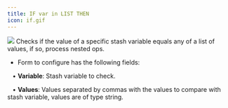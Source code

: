 ```yaml
---
title: IF var in LIST THEN
icon: if.gif
---
```


<img src="/static/images/icons/if.gif" /> Checks if the value of a specific stash variable equals any of a list of values, if so, process nested ops. 

* Form to configure has the following fields: <br />

&nbsp; &nbsp;• **Variable**: Stash variable to check. <br />

&nbsp; &nbsp;• **Values**: Values separated by commas with the values to compare with stash variable, values are of type string.

